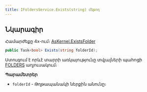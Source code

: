 ```yaml
---
title: IFoldersService.Exists(string) մեթոդ  
---
```


## Նկարագիր

Համարժեքը 4x-ում։ [AsKernel.ExistsFolder](https://armsoft.github.io/as4x-docs/HTM/ProgrGuide/Functions/Functions/DocumentsCirculation/ExistsFolder.html)

```c#
public Task<bool> Exists(string folderId);
```

Ստուգում է որևէ տարրի առկայությունը տվյալների պահոցի [FOLDERS](https://armsoft.github.io/as4x-docs/HTM/ProgrGuide/Database/Folders.html) աղյուսակում։

**Պարամետրեր**

* `folderId` - Թղթապանակի ներքին անունը։

